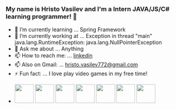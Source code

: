 ### My name is Hristo Vasilev and I'm a Intern JAVA/JS/C# learning programmer!  👋

- 🌱 I’m currently learning ... Spring Framework
- 🔭 I’m currently working at ... Exception in thread "main" java.lang.RuntimeException: java.lang.NullPointerException
- 💬 Ask me about ... Anything
- 📫 How to reach me: ... [linkedin](https://www.linkedin.com/in/hristo-vasilev-60a61a204/)
- 📫 Also on Gmail: ... hristo.vasilev772@gmail.com
- ⚡ Fun fact: ... I love play video games in my free time!

* <code><img height="50" src="https://simpleicons.org/icons/java.svg"></code>
<code><img height="50" src="https://simpleicons.org/icons/javascript.svg"></code>
<code><img height="50" src="https://simpleicons.org/icons/c#.svg"></code>
<code><img height="50" src="https://simpleicons.org/icons/html5.svg"></code>
<code><img height="50" src="https://simpleicons.org/icons/css3.svg"></code>
<code><img height="50" src="https://simpleicons.org/icons/mysql.svg"></code>
<code><img height="50" src="https://simpleicons.org/icons/spring.svg"></code>
